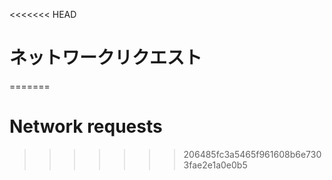 
<<<<<<< HEAD
# ネットワークリクエスト
=======
# Network requests
>>>>>>> 206485fc3a5465f961608b6e7303fae2e1a0e0b5
